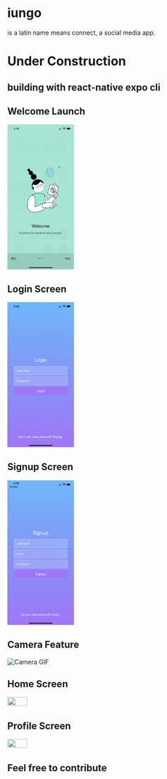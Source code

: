 # iungo
is a latin name means connect, a social media app.

# Under Construction

## building with react-native expo cli

## Welcome Launch
<img src="./docs/videos/welcome.gif"  width=30% height=30% alt="Welcome GIF">

## Login Screen
<img src="./docs/images/login.PNG"  width=30% height=30%>

## Signup Screen
<img src="./docs/images/signup.PNG"  width=30% height=30%>

## Camera Feature
<img src="./docs/videos/camera.gif"  width=30% height=30% alt="Camera GIF">

## Home Screen
<img src="./docs/images/home.PNG"  width=30% height=30%>

## Profile Screen
<img src="./docs/images/profile.PNG"  width=30% height=30%>



## Feel free to contribute
